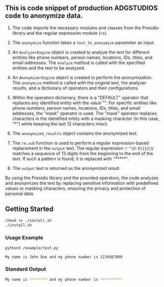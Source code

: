 ## This is code snippet of production ADGSTUDIOS code to anonymize data. 

1. The code imports the necessary modules and classes from the Presidio library and the regular expression module (`re`).

2. The `anonymize` function takes a `text_to_anonymize` parameter as input.

3. An `AnalyzerEngine` object is created to analyze the text for different entities like phone numbers, person names, locations, IDs, titles, and email addresses. The `analyze` method is called with the specified entities and the text to be analyzed.

4. An `AnonymizerEngine` object is created to perform the anonymization. The `anonymize` method is called with the original text, the analyzer results, and a dictionary of operators and their configurations.

5. Within the operators dictionary, there is a "DEFAULT" operator that replaces any identified entity with the value "<ANONYMIZED>". For specific entities like phone numbers, person names, locations, IDs, titles, and email addresses, the "mask" operator is used. The "mask" operator replaces characters in the identified entity with a masking character (in this case, "*") while keeping the last 12 characters intact.

6. The `anonymized_results` object contains the anonymized text.

7. The `re.sub` function is used to perform a regular expression-based replacement in the `output` text. The regular expression `r'^[0-9]{13}$'` matches a sequence of 13 digits from the beginning to the end of the text. If such a pattern is found, it is replaced with "*****".

8. The `output` text is returned as the anonymized result.

By using the Presidio library and the provided operators, the code analyzes and anonymizes the text by replacing sensitive information with predefined values or masking characters, ensuring the privacy and protection of personal data.

## Getting Started
```bash
chmod +x ./install.sh
./install.sh
```

### Usage Example
```bash
python3 /example/test.py
```
`My name is John Doe and my phone number is 1234567890`


### Standard Output
```bash
My name is ******** and my phone number is **********
```
